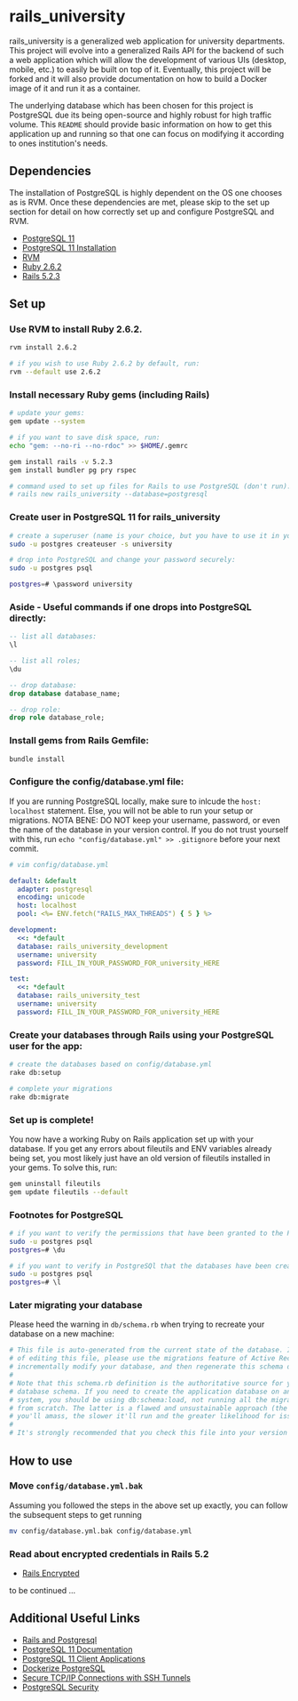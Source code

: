 # rails_university

rails_university is a generalized web application for university departments. This project will evolve into a generalized Rails API for the backend of such a web application which will allow the development of various UIs (desktop, mobile, etc.) to easily be built on top of it. Eventually, this project will be forked and it will also provide documentation on how to build a Docker image of it and run it as a container. 

The underlying database which has been chosen for this project is PostgreSQL due its being open-source and highly robust for high traffic volume. This `README` should provide basic information on how to get this application up and running so that one can focus on modifying it according to ones institution's needs.

## Dependencies 
The installation of PostgreSQL is highly dependent on the OS one chooses as is RVM. Once these dependencies are met, please skip to the set up section for detail on how correctly set up and configure PostgreSQL and RVM.

- [PostgreSQL 11](https://www.postgresql.org/download/ "PostgreSQL 11")
- [PostgreSQL 11 Installation](https://wiki.postgresql.org/wiki/Apt "PostgreSQL 11 Installation")
- [RVM](https://rvm.io/ "RVM")
- [Ruby 2.6.2](https://www.ruby-lang.org/en/ "Ruby 2.6.2")
- [Rails 5.2.3](https://github.com/rails/rails/tree/v5.2.3 "Rails 5.2.3")

## Set up
### Use RVM to install Ruby 2.6.2.

```bash
rvm install 2.6.2

# if you wish to use Ruby 2.6.2 by default, run:
rvm --default use 2.6.2
```

### Install necessary Ruby gems (including Rails)

```bash
# update your gems:
gem update --system

# if you want to save disk space, run:
echo "gem: --no-ri --no-rdoc" >> $HOME/.gemrc

gem install rails -v 5.2.3
gem install bundler pg pry rspec

# command used to set up files for Rails to use PostgreSQL (don't run):
# rails new rails_university --database=postgresql
```

### Create user in PostgreSQL 11  for rails_university

```bash
# create a superuser (name is your choice, but you have to use it in your config/database.yml:
sudo -u postgres createuser -s university 

# drop into PostgreSQL and change your password securely:
sudo -u postgres psql

postgres=# \password university
```
### Aside - Useful commands if one drops into PostgreSQL directly:

```sql
-- list all databases:
\l

-- list all roles;
\du

-- drop database:
drop database database_name;

-- drop role:
drop role database_role;
```

### Install gems from Rails Gemfile:

```bash
bundle install
```

### Configure the config/database.yml file:
If you are running PostgreSQL locally, make sure to inlcude the `host: localhost` statement.
Else, you will not be able to run your setup or migrations.
NOTA BENE: DO NOT keep your username, password, or even the name of the database in your version control.
If you do not trust yourself with this, run `echo "config/database.yml" >> .gitignore` before your next commit.

```yml
# vim config/database.yml

default: &default
  adapter: postgresql
  encoding: unicode
  host: localhost
  pool: <%= ENV.fetch("RAILS_MAX_THREADS") { 5 } %>

development:
  <<: *default
  database: rails_university_development
  username: university
  password: FILL_IN_YOUR_PASSWORD_FOR_university_HERE

test:
  <<: *default
  database: rails_university_test
  username: university
  password: FILL_IN_YOUR_PASSWORD_FOR_university_HERE
```

### Create your databases through Rails using your PostgreSQL user for the app:

```bash
# create the databases based on config/database.yml
rake db:setup

# complete your migrations
rake db:migrate
```

### Set up is complete!

You now have a working Ruby on Rails application set up with your database. If you get any errors about fileutils and ENV variables already being set, you most likely just have an old version of fileutils installed in your gems. To solve this, run:

```bash
gem uninstall fileutils
gem update fileutils --default
```

### Footnotes for PostgreSQL

```bash
# if you want to verify the permissions that have been granted to the PostgreSQL user
sudo -u postgres psql
postgres=# \du

# if you want to verify in PostgreSQl that the databases have been created:
sudo -u postgres psql
postgres=# \l
```

### Later migrating your database

Please heed the warning in `db/schema.rb` when trying to recreate your database on a new machine:

```ruby
# This file is auto-generated from the current state of the database. Instead
# of editing this file, please use the migrations feature of Active Record to
# incrementally modify your database, and then regenerate this schema definition.
#
# Note that this schema.rb definition is the authoritative source for your
# database schema. If you need to create the application database on another
# system, you should be using db:schema:load, not running all the migrations
# from scratch. The latter is a flawed and unsustainable approach (the more migrations
# you'll amass, the slower it'll run and the greater likelihood for issues).
#
# It's strongly recommended that you check this file into your version control system.
```

## How to use

### Move `config/database.yml.bak`
Assuming you followed the steps in the above set up exactly, you can follow the subsequent steps to get running

```bash
mv config/database.yml.bak config/database.yml
```

### Read about encrypted credentials in Rails 5.2

- [Rails Encrypted](https://www.engineyard.com/blog/rails-encrypted-credentials-on-rails-5.2 "Rails Encrypted Credentials")

to be continued ...

## Additional Useful Links

- [Rails and Postgresql](https://medium.com/@frouster/ruby-on-rails-postgresql-f1b037924bdf "Rails & PostgreSQL with Useful Commands")
- [PostgreSQL 11 Documentation](https://www.postgresql.org/docs/11/index.html "PostgreSQL 11 Documentation")
- [PostgreSQL 11 Client Applications](https://www.postgresql.org/docs/11/reference-client.html "PostgreSQL 11 Client Applications")
- [Dockerize PostgreSQL](https://docs.docker.com/engine/examples/postgresql_service/ "Dockerize PostgreSQL")
- [Secure TCP/IP Connections with SSH Tunnels](https://www.postgresql.org/docs/11/ssh-tunnels.html "Secure TCP/IP Connections with SSH Tunnels")
- [PostgreSQL Security](https://www.digitalocean.com/community/tutorials/how-to-secure-postgresql-on-an-ubuntu-vps "PostgreSQL Security (dated, but useful)")
